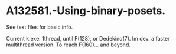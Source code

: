 # A132581.-Using-binary-posets.

See text files for basic info.

Current k.exe: 1thread, until F(128), or Dedekind(7).
Im dev. a faster multithread version.
To reach F(160)... and beyond.


